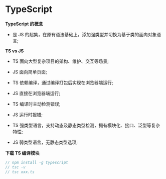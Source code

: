 # TypeScript

**TypeScript 的概念**

- 是 JS 的超集，在原有语法基础上，添加强类型并切换为基于类的面向对象语言;

**TS vs JS**

- TS 面向大型复杂项目的架构、维护、交互等场景;
- JS 面向简单页面;

- TS 依赖编译，通过编译打包后实现在浏览器端运行;
- JS 直接在浏览器端运行;

- TS 编译时主动检测错误;
- JS 运行时报错;

- TS 强类型语言，支持动态及静态类型检测，拥有模块化、接口、泛型等复杂特性;
- JS 弱类型语言，无静态类型选项;

**下载 TS 编译模块**

```js
// npm install -g typescript
// tsc -v
// tsc xxx.ts
```
